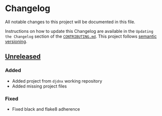 # Changelog

All notable changes to this project will be documented in this file.

Instructions on how to update this Changelog are available in the `Updating the Changelog` section of the [`CONTRIBUTING.md`](./CHANGELOG.md).  This project follows [semantic versioning](https://semver.org/spec/v2.0.0.html).

## [Unreleased]

### Added 

- Added project from `djdnx` working repository
- Added missing project files

### Fixed

- Fixed black and flake8 adherence

[Unreleased]: https://github.com/nhsx/SynthVAE/tree/main
